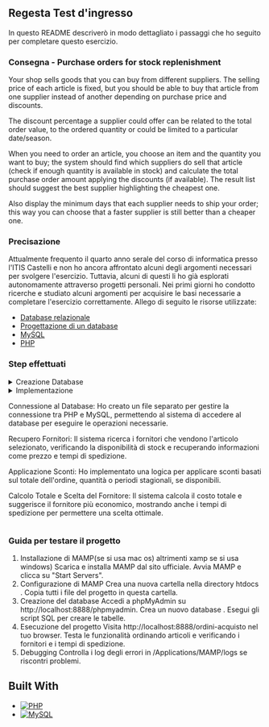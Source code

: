 ## Regesta Test d'ingresso

In questo README descriverò in modo dettagliato i passaggi che ho seguito per completare questo esercizio.

### Consegna - Purchase orders for stock replenishment

Your shop sells goods that you can buy from different suppliers. The selling price of each article is fixed, but you should be able to buy that article from one supplier instead of another depending on purchase price and discounts.

The discount percentage a supplier could offer can be related to the total order value, to the ordered quantity or could be limited to a particular date/season.

When you need to order an article, you choose an item and the quantity you want to buy; the system should find which suppliers do sell that article (check if enough quantity is available in stock) and calculate the total purchase order amount applying the discounts (if available). The result list should suggest the best supplier highlighting the cheapest one.

Also display the minimum days that each supplier needs to ship your order; this way you can choose that a faster supplier is still better than a cheaper one.

### Precisazione

Attualmente frequento il quarto anno serale del corso di informatica presso l'ITIS Castelli e non ho ancora affrontato alcuni degli argomenti necessari per svolgere l'esercizio. Tuttavia, alcuni di questi li ho già esplorati autonomamente attraverso progetti personali. Nei primi giorni ho condotto ricerche e studiato alcuni argomenti per acquisire le basi necessarie a completare l'esercizio correttamente. Allego di seguito le risorse utilizzate:

- [Database relazionale](https://www.oracle.com/it/database/what-is-a-relational-database/)
- [Progettazione di un database](https://ilprofdinformatica.altervista.org/classe5/db_progetto.htm)
- [MySQL](https://www.youtube.com/watch?v=5OdVJbNCSso)
- [PHP](https://www.youtube.com/watch?v=zZ6vybT1HQs)

### Step effettuati

<details close>
<summary>
Creazione Database
</summary> 
<br>
NB: si presume questo database gestisce solo le transazione di acquisti di articoli da parte del nostro shop dai fornitore e non le transazioni di vendita degli articoli ai clienti
  
#### Entità e relativi attributi
- Shop: shop_id - name - via - civico - citta - nazione
- Good: good_id - name - selling_price (prezzo di vendita fisso) - purchase_price (in questo caso, il prezzo rappresenta il prezzo di vendita del prodotto da parte del fornitore)
- Supplier: supplier_id - name - discount_total_value_ind (JSON con le indicazioni su come effettutre lo sconto) - discount_on_quantity_ind (JSON con le indicazioni su come effettutre lo sconto) - discount_date_season_ind (JSON con le indicazioni su come effettutre lo sconto) - min_days_to_ship (questo attributo può essere nullo)
- Stock: stock_id - quantita

### Cardinalità

- Good-Supplier => N:N (FORNIRE): un articolo può essere fornito da più fornitori, e un fornitore può offrire più articoli.
- Supplier-Stock => 1:N (GESTIRE): un fornitore può gestire più scorte di diversi prodotti, mentre una scorta specifica è gestita da un unico fornitore.
- Good-Stock => 1:N (CONTENERE): un articolo può essere presente in più scorte gestite da diversi fornitori, mentre una specifica scorta contiene un solo articolo (in quantità variabile)
- Shop-Good => N:N (ACQUISTARE): Un negozio può acquistare più articoli, mentre un articolo può essere acquistato da un più negozi

### Schema logico

- shop (`shop_id` - name - via - civico - citta - nazione)
- Good (`good_id` - name - selling_price - purchase_price)
- Supplier (`supplier_id` - name - discount_total_value_ind - discount_on_quantity_ind - discount_date_season_ind - min_days_to_ship)
- Stock (`stock_id` - quantita - supplier_id (FK) - good_id (FK))
- FORNIRE (`good_id` (FK) - `supplier_id` (FK))
- ACQUISTARE (`shop_id` (FK) - `good_id` (FK))

</details>

<details close>
<summary>
Implementazione
  
Connessione al Database:
Ho creato un file separato per gestire la connessione tra PHP e MySQL, permettendo al sistema di accedere al database per eseguire le operazioni necessarie.
  
Recupero Fornitori:
Il sistema ricerca i fornitori che vendono l'articolo selezionato, verificando la disponibilità di stock e recuperando informazioni come prezzo e tempi di spedizione.

Applicazione Sconti:
Ho implementato una logica per applicare sconti basati sul totale dell'ordine, quantità o periodi stagionali, se disponibili.

Calcolo Totale e Scelta del Fornitore:
Il sistema calcola il costo totale e suggerisce il fornitore più economico, mostrando anche i tempi di spedizione per permettere una scelta ottimale.



</summary> 
<br>

</details>

### Guida per testare il progetto

1. Installazione di MAMP(se si usa mac os) altrimenti xamp se si usa windows)
Scarica e installa MAMP dal sito ufficiale.
Avvia MAMP e clicca su "Start Servers".
2. Configurazione di MAMP
Crea una nuova cartella nella directory htdocs .
Copia tutti i file del progetto in questa cartella.
3. Creazione del database
Accedi a phpMyAdmin su http://localhost:8888/phpmyadmin.
Crea un nuovo database .
Esegui gli script SQL per creare le tabelle.
4. Esecuzione del progetto
Visita http://localhost:8888/ordini-acquisto nel tuo browser.
Testa le funzionalità ordinando articoli e verificando i fornitori e i tempi di spedizione.
5. Debugging
Controlla i log degli errori in /Applications/MAMP/logs se riscontri problemi.


## Built With

- [![PHP][PHP-badge]][PHP-url]
- [![MySQL][MySQL-badge]][MySQL-url]

[PHP-badge]: https://img.shields.io/badge/PHP-777BB4?style=flat&logo=php&logoColor=white
[MySQL-badge]: https://img.shields.io/badge/MySQL-00618A?style=flat&logo=mysql&logoColor=white
[PHP-url]: https://www.php.net/
[MySQL-url]: https://www.mysql.com/
